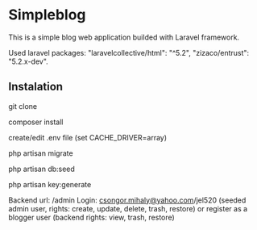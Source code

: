 # Simpleblog

This is a simple blog web application builded with Laravel framework.

Used laravel packages: "laravelcollective/html": "^5.2", "zizaco/entrust": "5.2.x-dev".

## Instalation

git clone

composer install

create/edit .env file (set CACHE_DRIVER=array)

php artisan migrate

php artisan db:seed

php artisan key:generate

Backend url: /admin
Login:
csongor.mihaly@yahoo.com/jel520 (seeded admin user, rights: create, update, delete, trash, restore)
or register as a blogger user (backend rights: view, trash, restore)
